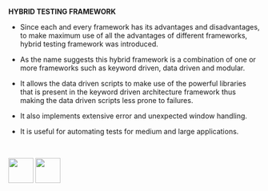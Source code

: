 <b>HYBRID TESTING FRAMEWORK</b>

- Since each and every framework has its advantages and disadvantages, to make maximum use of all the advantages of different frameworks, hybrid testing framework was introduced.

- As the name suggests this hybrid framework is a combination of one or more frameworks such as keyword driven, data driven and modular.

- It allows the data driven scripts to make use of the powerful libraries that is present in the keyword driven architecture framework thus making the data driven scripts less prone to failures.

- It also implements extensive error and unexpected window handling.

- It is useful for automating tests for medium and large applications.

<br>

[<img src="https://cloud.githubusercontent.com/assets/14101008/10718970/e8253ecc-7b43-11e5-8fcb-af3acab64686.png" width="50" height="50"></img>](https://github.com/hariniiyer/CSCI-5828_Presentation2_Testing-Frameworks/blob/master/key4.md)
[<img src="https://cloud.githubusercontent.com/assets/14101008/10718969/e5b6db32-7b43-11e5-886a-b848ca79f105.png" width="50" height="50"></img>](https://github.com/hariniiyer/CSCI-5828_Presentation2_Testing-Frameworks/blob/master/hybrid1.md)
